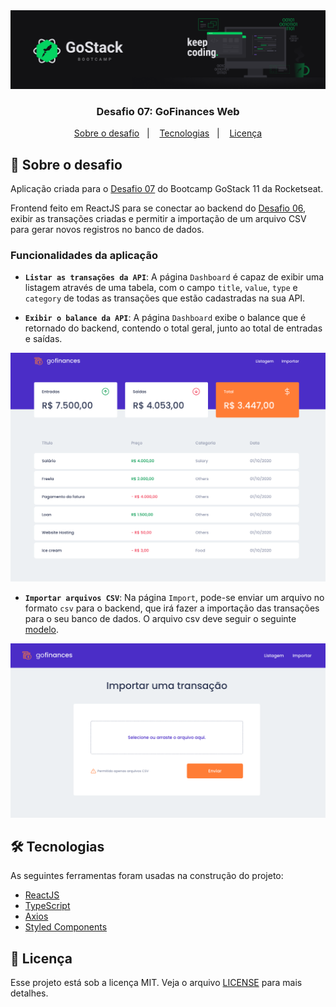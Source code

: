 <div align="center">
  <img alt="GoStack" src=".github/header-desafios.png" />
</div>

<h3 align="center">
  Desafio 07: GoFinances Web
</h3>

<p align="center">
  <a href="#rocket-sobre-o-desafio">Sobre o desafio</a>&nbsp;&nbsp;&nbsp;|&nbsp;&nbsp;&nbsp;
  <a href="#hammer_and_wrench-tecnologias">Tecnologias</a>&nbsp;&nbsp;&nbsp;|&nbsp;&nbsp;&nbsp;
  <a href="#memo-licença">Licença</a>
</p>

## :rocket: Sobre o desafio

Aplicação criada para o [Desafio 07](https://github.com/rocketseat-education/bootcamp-gostack-desafios/tree/master/desafio-fundamentos-reactjs) do Bootcamp GoStack 11 da Rocketseat.

Frontend feito em ReactJS para se conectar ao backend do [Desafio 06](https://github.com/andrenbrandao/bootcamp-gostack11-desafio-typeorm-upload), exibir as transações criadas e permitir a importação de um arquivo CSV para gerar novos registros no banco de dados.

### Funcionalidades da aplicação

- **`Listar as transações da API`**: A página `Dashboard` é capaz de exibir uma listagem através de uma tabela, com o campo `title`, `value`, `type` e `category` de todas as transações que estão cadastradas na sua API.

- **`Exibir o balance da API`**: A página `Dashboard` exibe o balance que é retornado do backend, contendo o total geral, junto ao total de entradas e saídas.

<div align="center">
  <img alt="Dashboard" src=".github/dashboard.png" />
</div>

- **`Importar arquivos CSV`**: Na página `Import`, pode-se enviar um arquivo no formato `csv` para o backend, que irá fazer a importação das transações para o seu banco de dados. O arquivo csv deve seguir o seguinte [modelo](https://github.com/andrenbrandao/bootcamp-gostack11-desafio-typeorm-upload/blob/master/.github/file.csv).

<div align="center">
  <img alt="Import" src=".github/import.png" />
</div>

## :hammer_and_wrench: Tecnologias

As seguintes ferramentas foram usadas na construção do projeto:

- [ReactJS](https://reactjs.org/)
- [TypeScript](https://www.typescriptlang.org/)
- [Axios](https://github.com/axios/axios)
- [Styled Components](https://styled-components.com/)

## :memo: Licença

Esse projeto está sob a licença MIT. Veja o arquivo [LICENSE](LICENSE) para mais detalhes.
